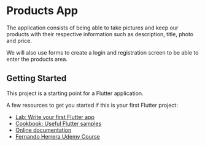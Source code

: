 # Products App

The application consists of being able to take pictures and keep our products with their respective information such as description, title, photo and price.

We will also use forms to create a login and registration screen to be able to enter the products area.

## Getting Started

This project is a starting point for a Flutter application.

A few resources to get you started if this is your first Flutter project:

- [Lab: Write your first Flutter app](https://docs.flutter.dev/get-started/codelab)
- [Cookbook: Useful Flutter samples](https://docs.flutter.dev/cookbook)
- [Online documentation](https://docs.flutter.dev)
- [Fernando Herrera Udemy Course](https://www.udemy.com/course/flutter-ios-android-fernando-herrera/)
